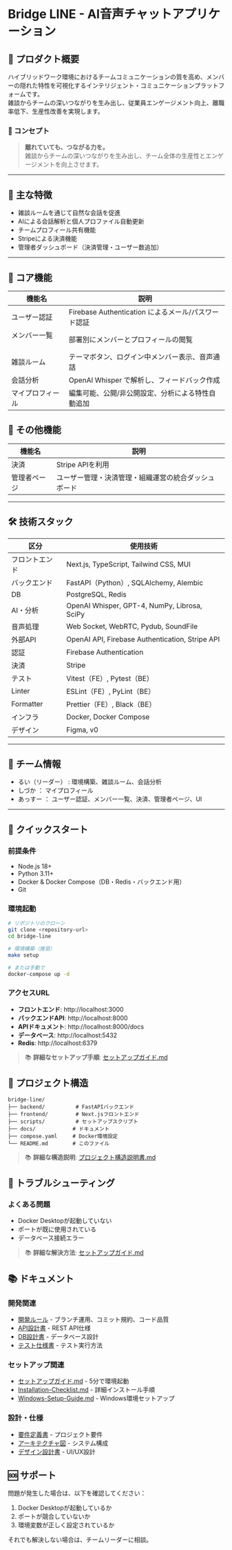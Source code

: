 # Bridge LINE - AI音声チャットアプリケーション

## 🧩 プロダクト概要

ハイブリッドワーク環境におけるチームコミュニケーションの質を高め、メンバーの隠れた特性を可視化するインテリジェント・コミュニケーションプラットフォームです。  
雑談からチームの深いつながりを生み出し、従業員エンゲージメント向上、離職率低下、生産性改善を実現します。

### 🧭 コンセプト

> **離れていても、つながる力を。**  
> 雑談からチームの深いつながりを生み出し、チーム全体の生産性とエンゲージメントを向上させます。

---

## 🌟 主な特徴

- 雑談ルームを通じて自然な会話を促進
- AIによる会話解析と個人プロファイル自動更新
- チームプロフィール共有機能
- Stripeによる決済機能
- 管理者ダッシュボード（決済管理・ユーザー数追加）

---

## 🍄 コア機能

| 機能名         | 説明 |
|----------------|------|
| ユーザー認証    | Firebase Authentication によるメール/パスワード認証 |
| メンバー一覧 　　| 部署別にメンバーとプロフィールの閲覧 |
| 雑談ルーム     | テーマボタン、ログイン中メンバー表示、音声通話 |
| 会話分析       | OpenAI Whisper で解析し、フィードバック作成 |
| マイプロフィール| 編集可能、公開/非公開設定、分析による特性自動追加 |


## 🎈 その他機能

| 機能名         | 説明 |
|----------------|------|
| 決済           | Stripe APIを利用 |
| 管理者ページ     | ユーザー管理・決済管理・組織運営の統合ダッシュボード |

---

## 🛠️ 技術スタック

| 区分           | 使用技術 |
|----------------|----------|
| フロントエンド | Next.js, TypeScript, Tailwind CSS, MUI |
| バックエンド   | FastAPI（Python）, SQLAlchemy, Alembic |
| DB             | PostgreSQL, Redis |
| AI・分析       | OpenAI Whisper, GPT-4, NumPy, Librosa, SciPy |
| 音声処理       | Web Socket, WebRTC, Pydub, SoundFile |
| 外部API        | OpenAI API, Firebase Authentication, Stripe API |
| 認証           | Firebase Authentication |
| 決済        　　| Stripe |
| テスト         | Vitest（FE）, Pytest（BE） |
| Linter         | ESLint（FE）, PyLint（BE） |
| Formatter      | Prettier（FE）, Black（BE） |
| インフラ       | Docker, Docker Compose |
| デザイン       | Figma, v0 |

---

## 🤝 チーム情報
- るい（リーダー） : 環境構築、雑談ルーム、会話分析
- しづか ： マイプロフィール
- あっすー ： ユーザー認証、メンバー一覧、決済、管理者ページ、UI

---

## 🚀 クイックスタート

### 前提条件
- Node.js 18+
- Python 3.11+
- Docker & Docker Compose（DB・Redis・バックエンド用）
- Git

### 環境起動
```bash
# リポジトリのクローン
git clone <repository-url>
cd bridge-line

# 環境構築（推奨）
make setup

# または手動で
docker-compose up -d
```

### アクセスURL
- **フロントエンド**: http://localhost:3000
- **バックエンドAPI**: http://localhost:8000
- **APIドキュメント**: http://localhost:8000/docs
- **データベース**: http://localhost:5432
- **Redis**: http://localhost:6379

> 📚 **詳細なセットアップ手順**: [セットアップガイド.md](docs/セットアップガイド.md)




## 📁 プロジェクト構造
```
bridge-line/
├── backend/          # FastAPIバックエンド
├── frontend/         # Next.jsフロントエンド
├── scripts/          # セットアップスクリプト
├── docs/            # ドキュメント
├── compose.yaml     # Docker環境設定
└── README.md        # このファイル
```

> 📚 **詳細な構造説明**: [プロジェクト構造説明書.md](docs/プロジェクト構造説明書.md)



## 🔧 トラブルシューティング

### よくある問題
- Docker Desktopが起動していない
- ポートが既に使用されている
- データベース接続エラー

> 📚 **詳細な解決方法**: [セットアップガイド.md](docs/セットアップガイド.md#-トラブルシューティング)



## 📚 ドキュメント

### 開発関連
- [開発ルール](docs/開発ルール.md) - ブランチ運用、コミット規約、コード品質
- [API設計書](docs/API設計書.md) - REST API仕様
- [DB設計書](docs/DB設計書.md) - データベース設計
- [テスト仕様書](docs/テスト仕様書.md) - テスト実行方法

### セットアップ関連
- [セットアップガイド.md](docs/セットアップガイド.md) - 5分で環境起動
- [Installation-Checklist.md](docs/Installation-Checklist.md) - 詳細インストール手順
- [Windows-Setup-Guide.md](docs/Windows-Setup-Guide.md) - Windows環境セットアップ

### 設計・仕様
- [要件定義書](docs/要件定義書.md) - プロジェクト要件
- [アーキテクチャ図](docs/アーキテクチャ図.md) - システム構成
- [デザイン設計書](docs/デザイン設計書.md) - UI/UX設計



## 🆘 サポート

問題が発生した場合は、以下を確認してください：
1. Docker Desktopが起動しているか
2. ポートが競合していないか
3. 環境変数が正しく設定されているか

それでも解決しない場合は、チームリーダーに相談。


